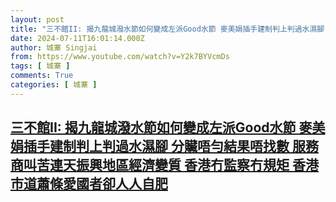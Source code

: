 ```yaml
---
layout: post
title: "三不館II: 揭九龍城潑水節如何變成左派Good水節 麥美娟插手建制判上判過水濕腳 分贜唔勻結果唔找數 服務商叫苦連天振興地區經濟變質 香港冇監察冇規矩 香港市道蕭條愛國者卻人人自肥"
date: 2024-07-11T16:01:14.000Z
author: 城寨 Singjai
from: https://www.youtube.com/watch?v=Y2k7BYVcmDs
tags: [ 城寨 ]
comments: True
categories: [ 城寨 ]
---
```

<!--1720713674000-->
[三不館II: 揭九龍城潑水節如何變成左派Good水節 麥美娟插手建制判上判過水濕腳 分贜唔勻結果唔找數 服務商叫苦連天振興地區經濟變質 香港冇監察冇規矩 香港市道蕭條愛國者卻人人自肥](https://www.youtube.com/watch?v=Y2k7BYVcmDs)
------

<div>

</div>
